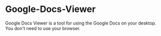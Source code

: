 # Google-Docs-Viewer
Google Docs Viewer is a tool for using the Google Docs on your desktop. You don't need to use your browser.
